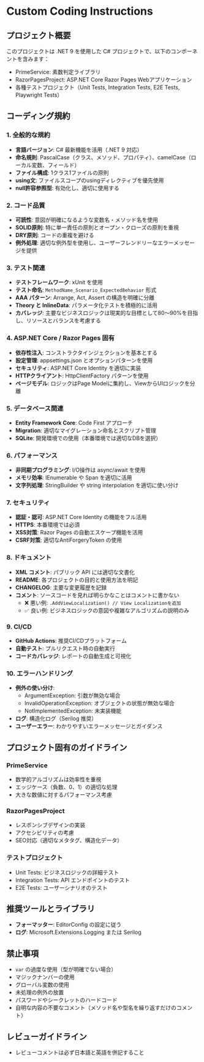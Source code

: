 # Custom Coding Instructions

## プロジェクト概要
このプロジェクトは .NET 9 を使用した C# プロジェクトで、以下のコンポーネントを含みます：
- PrimeService: 素数判定ライブラリ
- RazorPagesProject: ASP.NET Core Razor Pages Webアプリケーション
- 各種テストプロジェクト（Unit Tests, Integration Tests, E2E Tests, Playwright Tests）

## コーディング規約

### 1. 全般的な規約
- **言語バージョン**: C# 最新機能を活用（.NET 9 対応）
- **命名規則**: PascalCase（クラス、メソッド、プロパティ）、camelCase（ローカル変数、フィールド）
- **ファイル構成**: 1クラス1ファイルの原則
- **using文**: ファイルスコープのusingディレクティブを優先使用
- **null許容参照型**: 有効化し、適切に使用する

### 2. コード品質
- **可読性**: 意図が明確になるような変数名・メソッド名を使用
- **SOLID原則**: 特に単一責任の原則とオープン・クローズの原則を重視
- **DRY原則**: コードの重複を避ける
- **例外処理**: 適切な例外型を使用し、ユーザーフレンドリーなエラーメッセージを提供

### 3. テスト関連
- **テストフレームワーク**: xUnit を使用
- **テスト命名**: `MethodName_Scenario_ExpectedBehavior` 形式
- **AAA パターン**: Arrange, Act, Assert の構造を明確に分離
- **Theory と InlineData**: パラメータ化テストを積極的に活用
- **カバレッジ**: 主要なビジネスロジックは現実的な目標として80～90%を目指し、リソースとバランスを考慮する

### 4. ASP.NET Core / Razor Pages 固有
- **依存性注入**: コンストラクタインジェクションを基本とする
- **設定管理**: appsettings.json とオプションパターンを使用
- **セキュリティ**: ASP.NET Core Identity を適切に実装
- **HTTPクライアント**: HttpClientFactory パターンを使用
- **ページモデル**: ロジックはPage Modelに集約し、ViewからUIロジックを分離

### 5. データベース関連
- **Entity Framework Core**: Code First アプローチ
- **Migration**: 適切なマイグレーション命名とスクリプト管理
- **SQLite**: 開発環境での使用（本番環境では適切なDBを選択）

### 6. パフォーマンス
- **非同期プログラミング**: I/O操作は async/await を使用
- **メモリ効率**: IEnumerable<T> や Span<T> を適切に活用
- **文字列処理**: StringBuilder や string interpolation を適切に使い分け

### 7. セキュリティ
- **認証・認可**: ASP.NET Core Identity の機能をフル活用
- **HTTPS**: 本番環境では必須
- **XSS対策**: Razor Pages の自動エスケープ機能を活用
- **CSRF対策**: 適切なAntiForgeryToken の使用

### 8. ドキュメント
- **XML コメント**: パブリック API には適切な文書化
- **README**: 各プロジェクトの目的と使用方法を明記
- **CHANGELOG**: 主要な変更履歴を記録
- **コメント**: ソースコードを見れば明らかなことはコメントに書かない
  - ❌ 悪い例: `.AddViewLocalization() // View Localizationを追加`
  - ✅ 良い例: ビジネスロジックの意図や複雑なアルゴリズムの説明のみ

### 9. CI/CD
- **GitHub Actions**: 推奨CI/CDプラットフォーム
- **自動テスト**: プルリクエスト時の自動実行
- **コードカバレッジ**: レポートの自動生成と可視化

### 10. エラーハンドリング
- **例外の使い分け**: 
  - ArgumentException: 引数が無効な場合
  - InvalidOperationException: オブジェクトの状態が無効な場合
  - NotImplementedException: 未実装機能
- **ログ**: 構造化ログ（Serilog 推奨）
- **ユーザーエラー**: わかりやすいエラーメッセージとガイダンス

## プロジェクト固有のガイドライン

### PrimeService
- 数学的アルゴリズムは効率性を重視
- エッジケース（負数、0、1）の適切な処理
- 大きな数値に対するパフォーマンス考慮

### RazorPagesProject
- レスポンシブデザインの実装
- アクセシビリティの考慮
- SEO対応（適切なメタタグ、構造化データ）

### テストプロジェクト
- Unit Tests: ビジネスロジックの詳細テスト
- Integration Tests: API エンドポイントのテスト
- E2E Tests: ユーザーシナリオのテスト

## 推奨ツールとライブラリ
- **フォーマッター**: EditorConfig の設定に従う
- **ログ**: Microsoft.Extensions.Logging または Serilog

## 禁止事項
- `var` の過度な使用（型が明確でない場合）
- マジックナンバーの使用
- グローバル変数の使用
- 未処理の例外の放置
- パスワードやシークレットのハードコード
- 自明な内容の不要なコメント（メソッド名や型名を繰り返すだけのコメント）

## レビューガイドライン
- レビューコメントは必ず日本語と英語を併記すること
